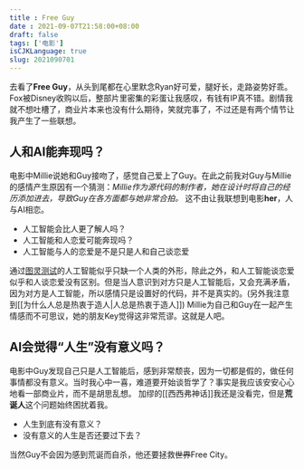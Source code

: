 ```yaml
---
title : Free Guy
date : 2021-09-07T21:58:00+08:00
draft: false
tags: ['电影']
isCJKLanguage: true
slug: 2021090701
---
```

去看了**Free Guy**，从头到尾都在心里默念Ryan好可爱，腿好长，走路姿势好乖。Fox被Disney收购以后，整部片里密集的彩蛋让我感叹，有钱有IP真不错。剧情我就不想吐槽了，商业片本来也没有什么期待，笑就完事了，不过还是有两个情节让我产生了一些联想。

## 人和AI能奔现吗？
电影中Millie说她和Guy接吻了，感觉自己爱上了Guy。在此之前我对Guy与Millie的感情产生原因有一个猜测：*Millie作为源代码的制作者，她在设计时将自己的经历添加进去，导致Guy在各方面都与她非常合拍。* 这不由让我联想到电影**her**，人与AI相恋。
- 人工智能会比人更了解人吗？
- 人工智能和人恋爱可能奔现吗？
- 人工智能与人的恋爱是不是只是人和自己谈恋爱

通过[图灵测试](https://g.co/kgs/6A9jhL)的人工智能似乎只缺一个人类的外形，除此之外，和人工智能谈恋爱似乎和人谈恋爱没有区别。但是当人意识到对方只是人工智能后，又会充满矛盾，因为对方是人工智能，所以感情只是设置好的代码，并不是真实的。(另外我注意到[[为什么人总是热衷于造人|人总是热衷于造人]])
Millie为自己和Guy在一起产生情感而不可思议，她的朋友Key觉得这非常荒谬。这就是人吧。

## AI会觉得“人生”没有意义吗？
电影中Guy发现自己只是人工智能后，感到非常颓丧，因为一切都是假的，做任何事情都没有意义。当时我心中一喜，难道要开始谈哲学了？事实是我应该安安心心地看一部商业片，而不是胡思乱想。
加缪的[[西西弗神话]]我还是没看完，但是**荒诞人**这个问题始终困扰着我。
- 人生到底有没有意义？
- 没有意义的人生是否还要过下去？

当然Guy不会因为感到荒诞而自杀，他还要拯救~~世界~~Free City。